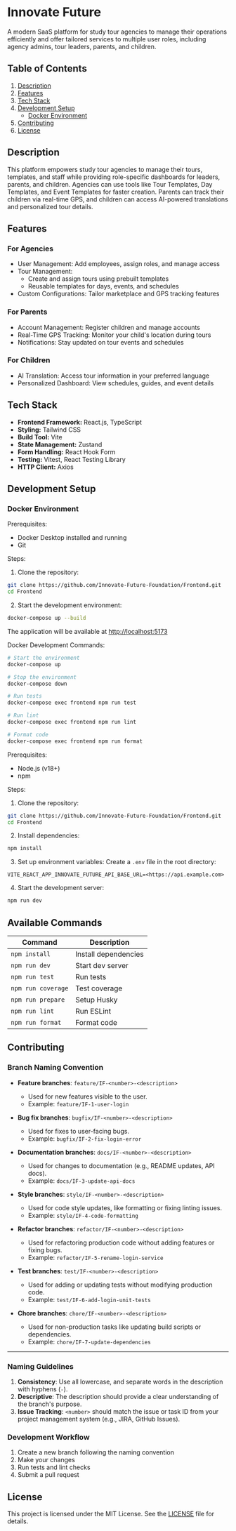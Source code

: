 # Innovate Future

A modern SaaS platform for study tour agencies to manage their operations efficiently and offer tailored services to multiple user roles, including agency admins, tour leaders, parents, and children.

## Table of Contents

1. [Description](#description)
2. [Features](#features)
3. [Tech Stack](#tech-stack)
4. [Development Setup](#development-setup)
   - [Docker Environment](#docker-environment)
5. [Contributing](#contributing)
6. [License](#license)

## Description

This platform empowers study tour agencies to manage their tours, templates, and staff while providing role-specific dashboards for leaders, parents, and children. Agencies can use tools like Tour Templates, Day Templates, and Event Templates for faster creation. Parents can track their children via real-time GPS, and children can access AI-powered translations and personalized tour details.

## Features

### For Agencies

- User Management: Add employees, assign roles, and manage access
- Tour Management:
  - Create and assign tours using prebuilt templates
  - Reusable templates for days, events, and schedules
- Custom Configurations: Tailor marketplace and GPS tracking features

### For Parents

- Account Management: Register children and manage accounts
- Real-Time GPS Tracking: Monitor your child's location during tours
- Notifications: Stay updated on tour events and schedules

### For Children

- AI Translation: Access tour information in your preferred language
- Personalized Dashboard: View schedules, guides, and event details

## Tech Stack

- **Frontend Framework:** React.js, TypeScript
- **Styling:** Tailwind CSS
- **Build Tool:** Vite
- **State Management:** Zustand
- **Form Handling:** React Hook Form
- **Testing:** Vitest, React Testing Library
- **HTTP Client:** Axios

## Development Setup

### Docker Environment

Prerequisites:

- Docker Desktop installed and running
- Git

Steps:

1. Clone the repository:

```bash
git clone https://github.com/Innovate-Future-Foundation/Frontend.git
cd Frontend
```

2. Start the development environment:

```bash
docker-compose up --build
```

The application will be available at <http://localhost:5173>

Docker Development Commands:

```bash
# Start the environment
docker-compose up

# Stop the environment
docker-compose down

# Run tests
docker-compose exec frontend npm run test

# Run lint
docker-compose exec frontend npm run lint

# Format code
docker-compose exec frontend npm run format
```

Prerequisites:

- Node.js (v18+)
- npm

Steps:

1. Clone the repository:

```bash
git clone https://github.com/Innovate-Future-Foundation/Frontend.git
cd Frontend
```

2. Install dependencies:

```bash
npm install
```

3. Set up environment variables:
   Create a `.env` file in the root directory:

```env
VITE_REACT_APP_INNOVATE_FUTURE_API_BASE_URL=<https://api.example.com>
```

4. Start the development server:

```bash
npm run dev
```

## Available Commands

| Command            | Description          |
| ------------------ | -------------------- |
| `npm install`      | Install dependencies |
| `npm run dev`      | Start dev server     |
| `npm run test`     | Run tests            |
| `npm run coverage` | Test coverage        |
| `npm run prepare`  | Setup Husky          |
| `npm run lint`     | Run ESLint           |
| `npm run format`   | Format code          |

## Contributing

### Branch Naming Convention

- **Feature branches**: `feature/IF-<number>-<description>`

  - Used for new features visible to the user.
  - Example: `feature/IF-1-user-login`

- **Bug fix branches**: `bugfix/IF-<number>-<description>`

  - Used for fixes to user-facing bugs.
  - Example: `bugfix/IF-2-fix-login-error`

- **Documentation branches**: `docs/IF-<number>-<description>`

  - Used for changes to documentation (e.g., README updates, API docs).
  - Example: `docs/IF-3-update-api-docs`

- **Style branches**: `style/IF-<number>-<description>`

  - Used for code style updates, like formatting or fixing linting issues.
  - Example: `style/IF-4-code-formatting`

- **Refactor branches**: `refactor/IF-<number>-<description>`

  - Used for refactoring production code without adding features or fixing bugs.
  - Example: `refactor/IF-5-rename-login-service`

- **Test branches**: `test/IF-<number>-<description>`

  - Used for adding or updating tests without modifying production code.
  - Example: `test/IF-6-add-login-unit-tests`

- **Chore branches**: `chore/IF-<number>-<description>`
  - Used for non-production tasks like updating build scripts or dependencies.
  - Example: `chore/IF-7-update-dependencies`

---

### Naming Guidelines

1. **Consistency**: Use all lowercase, and separate words in the description with hyphens (`-`).
2. **Descriptive**: The description should provide a clear understanding of the branch's purpose.
3. **Issue Tracking**: `<number>` should match the issue or task ID from your project management system (e.g., JIRA, GitHub Issues).

### Development Workflow

1. Create a new branch following the naming convention
2. Make your changes
3. Run tests and lint checks
4. Submit a pull request

## License

This project is licensed under the MIT License. See the [LICENSE](LICENSE) file for details.
